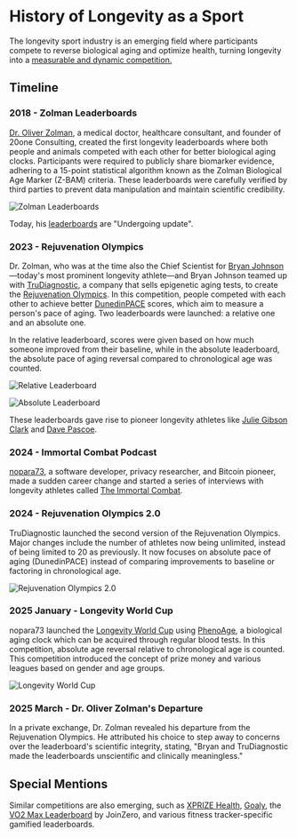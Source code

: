 # History of Longevity as a Sport

The longevity sport industry is an emerging field where participants compete to reverse biological aging and optimize health, turning longevity into a [measurable and dynamic competition.](https://nopara73.medium.com/longevity-game-9a79a8645bd9)

## Timeline

### 2018 - Zolman Leaderboards

[Dr. Oliver Zolman](https://www.youtube.com/watch?v=iRmZoCt3BWA), a medical doctor, healthcare consultant, and founder of 20one Consulting, created the first longevity leaderboards where both people and animals competed with each other for better biological aging clocks. Participants were required to publicly share biomarker evidence, adhering to a 15-point statistical algorithm known as the Zolman Biological Age Marker (Z-BAM) criteria. These leaderboards were carefully verified by third parties to prevent data manipulation and maintain scientific credibility.

![Zolman Leaderboards](https://github.com/user-attachments/assets/1b22448f-438d-49cb-a409-0869b301c6e9)

Today, his [leaderboards](https://www.oliverzolman.com/leaderboards) are "Undergoing update".

### 2023 - Rejuvenation Olympics

Dr. Zolman, who was at the time also the Chief Scientist for [Bryan Johnson](https://en.wikipedia.org/wiki/Bryan_Johnson)—today's most prominent longevity athlete—and Bryan Johnson teamed up with [TruDiagnostic](https://www.trudiagnostic.com/), a company that sells epigenetic aging tests, to create the [Rejuvenation Olympics](https://www.rejuvenationolympics.com/). In this competition, people competed with each other to achieve better [DunedinPACE](https://elifesciences.org/articles/73420) scores, which aim to measure a person's pace of aging. Two leaderboards were launched: a relative one and an absolute one.

In the relative leaderboard, scores were given based on how much someone improved from their baseline, while in the absolute leaderboard, the absolute pace of aging reversal compared to chronological age was counted.

![Relative Leaderboard](https://github.com/user-attachments/assets/4112a04d-9e84-486a-9231-53929aba1820)

![Absolute Leaderboard](https://github.com/user-attachments/assets/d5382e05-b497-4368-9fa3-e7a1c546c417)

These leaderboards gave rise to pioneer longevity athletes like [Julie Gibson Clark](https://www.youtube.com/watch?v=fEq9_vKD74M) and [Dave Pascoe](https://www.youtube.com/watch?v=b3D1k1-w9K4).

### 2024 - Immortal Combat Podcast

[nopara73](https://www.youtube.com/user/nopara73), a software developer, privacy researcher, and Bitcoin pioneer, made a sudden career change and started a series of interviews with longevity athletes called [The Immortal Combat](https://www.youtube.com/playlist?list=PL4nqc85w185sO4i7eR3oUO_lMmlJ2K1cL).


### 2024 - Rejuvenation Olympics 2.0

TruDiagnostic launched the second version of the Rejuvenation Olympics. Major changes include the number of athletes now being unlimited, instead of being limited to 20 as previously. It now focuses on absolute pace of aging (DunedinPACE) instead of comparing improvements to baseline or factoring in chronological age.

![Rejuvenation Olympics 2.0](https://github.com/user-attachments/assets/06784db5-bac3-4cc4-bfc5-ef3376917c62)

### 2025 January - Longevity World Cup

nopara73 launched the [Longevity World Cup](https://www.longevityworldcup.com/) using [PhenoAge](https://pmc.ncbi.nlm.nih.gov/articles/PMC5940111/pdf/aging-10-101414.pdf), a biological aging clock which can be acquired through regular blood tests. In this competition, absolute age reversal relative to chronological age is counted. This competition introduced the concept of prize money and various leagues based on gender and age groups.

![Longevity World Cup](https://github.com/user-attachments/assets/1c498779-62c2-458a-918c-37fd7aa00515)

### 2025 March - Dr. Oliver Zolman's Departure

In a private exchange, Dr. Zolman revealed his departure from the Rejuvenation Olympics. He attributed his choice to step away to concerns over the leaderboard's scientific integrity, stating, "Bryan and TruDiagnostic made the leaderboards unscientific and clinically meaningless."

## Special Mentions

Similar competitions are also emerging, such as [XPRIZE Health](https://www.xprize.org/domains/health), [Goaly](https://goaly.com), the [VO2 Max Leaderboard](https://www.joinzero.co/leaderboard) by JoinZero, and various fitness tracker-specific gamified leaderboards.
